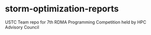 # storm-optimization-reports
USTC Team repo for 7th RDMA Programming Competition held by HPC Advisory Council
